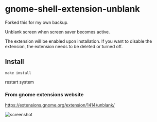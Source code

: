 # gnome-shell-extension-unblank

Forked this for my own backup. 

Unblank screen when screen saver becomes active.

The extension will be enabled upon installation. If you want to disable the extension, the extension needs to be deleted or turned off. 

## Install

```
make install
```
restart system

### From gnome extensions website

https://extensions.gnome.org/extension/1414/unblank/

![screenshot](/Screenshot.png)
